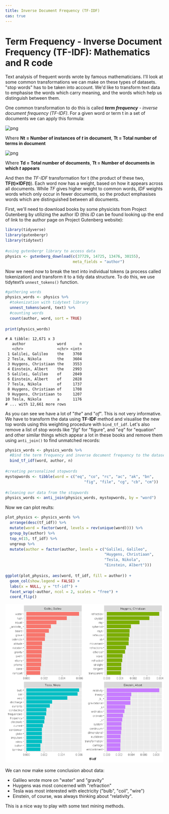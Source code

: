 ```yaml
---
title: Inverse Document Frequency (TF-IDF)
cas: true
--- 
```



# Term Frequency - Inverse Document Frequency (TF-IDF): Mathematics and R code

Text analysis of frequent words wrote by famous mathematicians. I'll look at some common transformations we can make on these types of datasets. "stop words" has to be taken into account. We'd like to transform text data to emphasise the words which carry meaning, and the words which help us distinguish between them.

One common transformation to do this is called ***term frequency** - inverse document frequency (TF-IDF)*. For a given word or term t in a set of documents we can apply this formula:


![png](https://render.githubusercontent.com/render/math?math=TF=\frac{Nt}{Tt})


Where **Nt = Number of instances of *t* in document**, **Tt = Total number of terms in document**


![png](https://render.githubusercontent.com/render/math?math=IDF=log(\frac{Td}{Dt}))
  

Where **Td = Total number of documents**, **Tt = Number of documents in which *t* appears**

And then the *TF-IDF* transformation for t (the product of these two, **TF(t)×IDF(t)**). Each word now has a weight, based on how it appears across all documents. While *TF* gives higher weight to common words, *IDF* weights words which only occur in fewer documents, so the product emphasises words which are distinguished between all documents.

First, we'll need to download books by some physicists from Project Gutenberg by utilizing the author ID (this *ID* can be found looking up the end of link to the author page on Project Gutenberg website):


```R
library(tidyverse)
library(gutenbergr)
library(tidytext)

#using gutenbergr library to access data
physics <- gutenberg_download(c(37729, 14725, 13476, 30155), 
                              meta_fields = "author")
```
Now we need now to break the text into individual tokens (a process called tokenization) and transform it to a tidy data structure. To do this, we use tidytext’s ```unnest_tokens()``` function. 

```R
#gathering words
physics_words <- physics %>%
  #tokenization with tidytext library 
  unnest_tokens(word, text) %>%
  #counting words 
  count(author, word, sort = TRUE)

print(physics_words)
```


```
# A tibble: 12,671 x 3
   author              word      n
   <chr>               <chr> <int>
 1 Galilei, Galileo    the    3760
 2 Tesla, Nikola       the    3604
 3 Huygens, Christiaan the    3553
 4 Einstein, Albert    the    2993
 5 Galilei, Galileo    of     2049
 6 Einstein, Albert    of     2028
 7 Tesla, Nikola       of     1737
 8 Huygens, Christiaan of     1708
 9 Huygens, Christiaan to     1207
10 Tesla, Nikola       a      1176
# ... with 12,661 more rows
```

    

As you can see we have a lot of "*the*" and "*of*". This is not very informative. We have to transform the data using **TF-IDF** method and visualise the new top words using this weighting procedure with `bind_tf_idf`. Let's also remove a list of stop words like "*fig*" for "figure", and "*eq*" for "equation" and other similar things which appear a lot in these books and remove them using `anti_join()` to find unmatched records:


```R
physics_words <- physics_words %>%
  #Bind the term frequency and inverse document frequency to the dataset
  bind_tf_idf(word, author, n) 

#creating personalized stopwords
mystopwords <- tibble(word = c("eq", "co", "rc", "ac", "ak", "bn", 
                                   "fig", "file", "cg", "cb", "cm"))

#cleaning our data from the stopwords
physics_words <- anti_join(physics_words, mystopwords, by = "word")
```

Now we can plot reults:

```R
plot_physics <- physics_words %>%
  arrange(desc(tf_idf)) %>%
  mutate(word = factor(word, levels = rev(unique(word)))) %>%
  group_by(author) %>% 
  top_n(15, tf_idf) %>%
  ungroup %>%
  mutate(author = factor(author, levels = c("Galilei, Galileo",
                                            "Huygens, Christiaan",
                                            "Tesla, Nikola",
                                            "Einstein, Albert")))

ggplot(plot_physics, aes(word, tf_idf, fill = author)) +
  geom_col(show.legend = FALSE) +
  labs(x = NULL, y = "tf-idf") +
  facet_wrap(~author, ncol = 2, scales = "free") +
  coord_flip()
```


![png](output_7_0.png)


We can now make some conclusion about data:

  -  Galileo wrote more on "water" and "gravity"
  -  Huygens was most concerned with "refraction"
  -  Tesla was most interested with electricity ("bulb", "coil", "wire")
  -  Einstein, of course, was always thinking about "relativity".

This is a nice way to play with some text mining methods.
